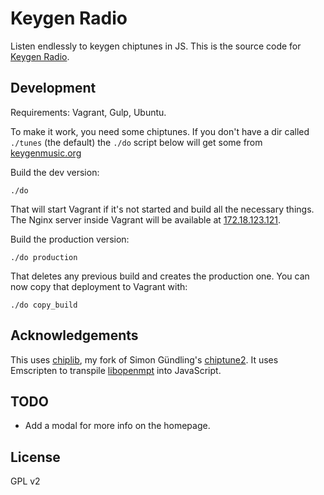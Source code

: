 # Keygen Radio

Listen endlessly to keygen chiptunes in JS. This is the source code for [Keygen
Radio][kgradio].

## Development

Requirements: Vagrant, Gulp, Ubuntu.

To make it work, you need some chiptunes. If you don't have a dir called
`./tunes` (the default) the `./do` script below will get some from
[keygenmusic.org][kgmusic]

Build the dev version:

    ./do

That will start Vagrant if it's not started and build all the necessary things.
The Nginx server inside Vagrant will be available at
[172.18.123.121](http://172.18.123.121).

Build the production version:

    ./do production

That deletes any previous build and creates the production one. You can now copy
that deployment to Vagrant with:

    ./do copy_build

## Acknowledgements

This uses [chiplib][chiplib], my fork of Simon Gündling's
[chiptune2][chiptune2]. It uses Emscripten to transpile [libopenmpt][libopenmpt]
into JavaScript.

## TODO

- Add a modal for more info on the homepage.

## License

GPL v2

[kgradio]: http://keygenradio.com
[kgmusic]: http://keygenmusic.org
[chiplib]: https://github.com/paul-nechifor/chiplib
[chiptune2]: https://github.com/deskjet/chiptune2.js
[libopenmpt]: http://lib.openmpt.org/libopenmpt
